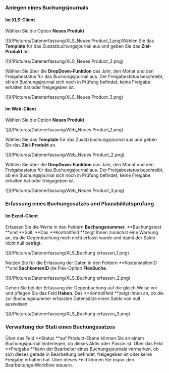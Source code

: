 ### Anlegen eines Buchungsjournals

#### Im XLS-Client

Wählen Sie die Option **Neues Produkt**

![](/Pictures/Datenerfassung/XLS_Neues Product_1.png)Wählen Sie das **Template** für das Zusatzbuchungsjournal aus und geben Sie das **Ziel-Produkt** an.

![](/Pictures/Datenerfassung/XLS_Neues Product_2.png)

Wählen Sie über die **DropDown-Funktion** das Jahr, den Monat und den Freigabestatus für das Buchungsjournal aus. Der Freigabestatus beschreibt, ob ein Buchungsjournal sich noch in Prüfung befindet, keine Freigabe erhalten hat oder freigegeben ist.

![](/Pictures/Datenerfassung/XLS_Neues Product_3.png)

#### Im Web-Client

Wählen Sie die Option **Neues Produkt**

![](/Pictures/Datenerfassung/Web_Neues Product_1.png)

Wählen Sie das **Template** für das Zusatzbuchungsjournal aus und geben Sie das **Ziel-Produkt** an.

![](/Pictures/Datenerfassung/Web_Neues Product_2.png)

Wählen Sie über die **DropDown-Funktion** das Jahr, den Monat und den Freigabestatus für das Buchungsjournal aus. Der Freigabestatus beschreibt, ob ein Buchungsjournal sich noch in Prüfung befindet, keine Freigabe erhalten hat oder freigegeben ist.

![](/Pictures/Datenerfassung/Web_Neues Product_3.png)

### Erfassung eines Buchungssatzes und Plausibilitätsprüfung

#### Im Excel-Client

Erfassen Sie die Werte in den Feldern **Buchungsnummer**, **Buchungstext **und **Soll. **Das **Kontrollfeld **zeigt Ihnen zunächst eine Warnung an, da die Gegenbuchung noch nicht erfasst wurde und damit der Saldo nicht null beträgt.

![](/Pictures/Datenerfassung/XLS_Buchung erfassen_1.png)

Nutzen Sie für die Erfassung der Daten in den Feldern **KostenstellenID **und **SachkontenID** die Flex-Option **FlexSuche**.

![](/Pictures/Datenerfassung/XLS_Buchung erfassen_2.png)

Gehen Sie bei der Erfassung der Gegenbuchung auf die gleich Weise vor und pflegen Sie das Feld **Haben**. Das **Kontrollfeld **zeigt Ihnen an, ob die zur Buchungsnummer erfassten Datensätze einen Saldo von null ausweisen.

![](/Pictures/Datenerfassung/XLS_Buchung erfassen_3.png)

### Verwaltung der Stati eines Buchungssatzes

Über das Feld **Status **auf Product-Ebene können Sie an einem Buchungsjournal hinterlegen, ob dieses Aktiv oder Passiv ist. Über das Feld **Freigabe **kann der Bearbeiter eines Buchungsjournals vermerken, ob sich dieses gerade in Bearbeitung befindet, freigegeben ist oder keine Freigabe erhalten hat. Über dieses Feld können Sie bspw. den Bearbeitungs-Workflow steuern.





